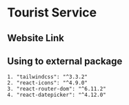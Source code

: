 # Tourist Service

## Website Link

## Using to external package

    1. "tailwindcss": "^3.3.2"
    2. "react-icons": "^4.9.0"
    3. "react-router-dom": "^6.11.2"
    4. "react-datepicker": "^4.12.0"

